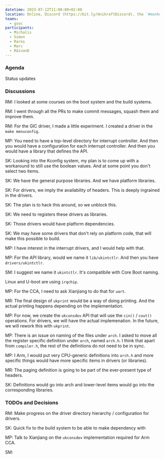 ```yaml
---
datetime: 2023-07-12T11:00:00+02:00
location: Online, Discord (https://bit.ly/UnikraftDiscord), the `#monkey-business` voice channel
teams:
  - gsoc
participants:
  - Michalis
  - Simon
  - Rareș
  - Marc
  - RăzvanD
---
```


### Agenda

Status updates

### Discussions

RM: I looked at some courses on the boot system and the build systems.

RM: I went through all the PRs to make commit messages, squash them and improve them.

RM: For the GIC driver, I made a little experiment.
I created a driver in the `make menuconfig`.

MP: You need to have a top-level directory for interrupt controller.
And then you would have a configuration for each interrupt controller.
And then you would have a library that defines the API.

SK: Looking into the Kconfig system, my plan is to come up with a workaround to still use the boolean values.
And at some point you don't select two items.

SK: We have the general purpose libraries.
And we have platform libraries.

SK: For drivers, we imply the availability of headers.
This is deeply ingrained in the drivers.

SK: The plan is to hack this around, so we unblock this.

SK: We need to registers these drivers as libraries.

SK: Those drivers would have platform dependencies.

SK: We may have some drivers that don't rely on platform code, that will make this possible to build.

MP: I have interest in the interrupt drivers, and I would help with that.

MP: For the API library, would we name it `lib/ukintctlr`.
And then you have `drivers/ukintctlr`.

SM: I suggest we name it `ukintctlr`.
It's compatibile with Core Boot naming.

Linux and U-boot are using `irqchip`.

MP: For the CCA, I need to ask Xianjiang to do that for `uart`.

MR: The final design of `ukprint` would be a way of doing printing.
And the actual printing happens depending on the implementation.

MP: For now, we create the `ukconsdev` API that will use the `cin()` / `cout()` operations.
For drivers, we will have the actual implemenation.
In the future, we will rework this with `ukprint`.

MP: There is an issue on naming of the files under `arch`.
I asked to move all the register specific definition under `arch`, named `arch.h`.
I think that apart from `compiler.h`, the rest of the definitions do not need to be in sync.

MP: I Arm, I would put very CPU-generic definitions into `arch.h` and more specific things would have more specific items in drivers (or libraries).

MR: The paging definition is going to be part of the ever-present type of headers.

SK: Definitions would go into arch and lower-level items would go into the corresponding libraries.

### TODOs and Decisions

RM: Make progress on the driver directory hierarchy / configuration for drivers.

SK: Quick fix to the build system to be able to make dependency with 

MP: Talk to Xianjiang on the `ukconsdev` implementation required for Arm CCA.

SM: 
